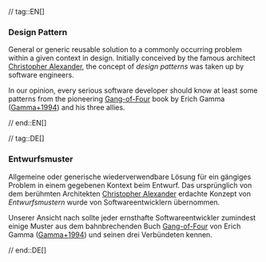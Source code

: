 // tag::EN[]
### Design Pattern

General or generic reusable solution to a commonly occurring problem within a given context in design.
Initially conceived by the famous architect [Christopher Alexander](https://en.wikipedia.org/wiki/Christopher_Alexander),
the concept of _design patterns_
was taken up by software engineers.

In our opinion, every serious software developer should
know at least some patterns from the pioneering [Gang-of-Four](https://en.wikipedia.org/wiki/Design_Patterns)
book by Erich Gamma ([Gamma+1994](#ref-gamma-1994)) and his three allies.


// end::EN[]

// tag::DE[]
### Entwurfsmuster

Allgemeine oder generische wiederverwendbare Lösung für ein gängiges
Problem in einem gegebenen Kontext beim Entwurf. Das ursprünglich von
dem berühmten Architekten [Christopher
Alexander](https://en.wikipedia.org/wiki/Christopher_Alexander)
erdachte Konzept von *Entwurfsmustern* wurde von Softwareentwicklern
übernommen.

Unserer Ansicht nach sollte jeder ernsthafte Softwareentwickler
zumindest einige Muster aus dem bahnbrechenden
Buch
[Gang-of-Four](https://en.wikipedia.org/wiki/Design_Patterns)
von Erich Gamma ([Gamma+1994](#ref-gamma-1994)) und seinen drei
Verbündeten kennen.



// end::DE[]


